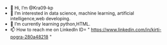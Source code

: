 - 👋 Hi, I’m @Kra09-kp
- 👀 I’m interested in data science, machine learning, artificial intelligence,web developing.
- 🌱 I’m currently learning python,HTML.
- 📫 How to reach me on LinkedIn ID= " https://www.linkedin.com/in/kirti-pogra-280a48218 "

<!---
Kra09-kp/Kra09-kp is a ✨ special ✨ repository because its `README.md` (this file) appears on your GitHub profile.
You can click the Preview link to take a look at your changes.
--->
